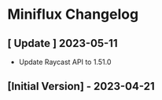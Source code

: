 # Miniflux Changelog

## [ Update ] 2023-05-11
  - Update Raycast API to 1.51.0
## [Initial Version] - 2023-04-21
